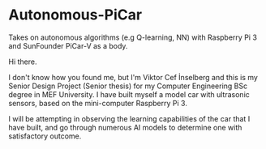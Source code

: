 # Autonomous-PiCar
Takes on autonomous algorithms (e.g Q-learning, NN) with Raspberry Pi 3 and SunFounder PiCar-V as a body.

Hi there.

I don't know how you found me, but I'm Viktor Cef İnselberg and this is my Senior Design Project (Senior thesis) for my Computer Engineering BSc degree in MEF University. I have built myself a model car with ultrasonic sensors, based on the mini-computer Raspberry Pi 3.


I will be attempting in observing the learning capabilities of the car that I have built, and go through numerous AI models to determine one with satisfactory outcome.
